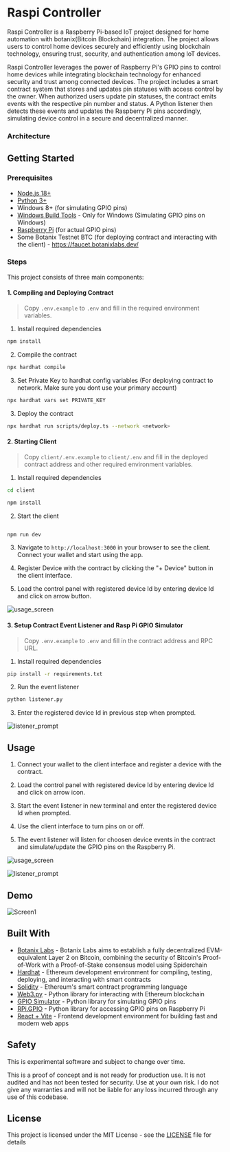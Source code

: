 # Raspi Controller

Raspi Controller is a Raspberry Pi-based IoT project designed for home automation with botanix(Bitcoin Blockchain) integration. The project allows users to control home devices securely and efficiently using blockchain technology, ensuring trust, security, and authentication among IoT devices.

Raspi Controller leverages the power of Raspberry Pi's GPIO pins to control home devices while integrating blockchain technology for enhanced security and trust among connected devices. The project includes a smart contract system that stores and updates pin statuses with access control by the owner. When authorized users update pin statuses, the contract emits events with the respective pin number and status. A Python listener then detects these events and updates the Raspberry Pi pins accordingly, simulating device control in a secure and decentralized manner.

### Architecture

## Getting Started

### Prerequisites

- [Node.js 18+](https://nodejs.org/en/download/)
- [Python 3+](https://www.python.org/downloads/)
- Windows 8+ (for simulating GPIO pins)
- [Windows Build Tools](https://visualstudio.microsoft.com/visual-cpp-build-tools/) - Only for Windows (Simulating GPIO pins on Windows)
- [Raspberry Pi](https://www.raspberrypi.org/products/raspberry-pi-4-model-b/) (for actual GPIO pins)
- Some Botanix Testnet BTC (for deploying contract and interacting with the client) - https://faucet.botanixlabs.dev/

### Steps

This project consists of three main components:

#### 1. Compiling and Deploying Contract

> Copy `.env.example` to `.env` and fill in the required environment variables.

1. Install required dependencies

```bash
npm install
```

2. Compile the contract

```bash
npx hardhat compile
```

3. Set Private Key to hardhat config variables (For deploying contract to network. Make sure you dont use your primary account)

```bash
npx hardhat vars set PRIVATE_KEY
```

3. Deploy the contract

```bash
npx hardhat run scripts/deploy.ts --network <network>
```

#### 2. Starting Client

> Copy `client/.env.example` to `client/.env` and fill in the deployed contract address and other required environment variables.

1. Install required dependencies

```bash
cd client

npm install
```

2. Start the client

```bash

npm run dev
```

3. Navigate to `http://localhost:3000` in your browser to see the client. Connect your wallet and start using the app.

4. Register Device with the contract by clicking the "+ Device" button in the client interface.

5. Load the control panel with registered device Id by entering device Id and click on arrow button.

![usage_screen](https://github.com/Salmandabbakuti/botanix-spiderhack/assets/29351207/0febb21a-af83-449e-9e42-2ae2b1794e5d)

#### 3. Setup Contract Event Listener and Rasp Pi GPIO Simulator

> Copy `.env.example` to `.env` and fill in the contract address and RPC URL.

1. Install required dependencies

```bash
pip install -r requirements.txt
```

2. Run the event listener

```bash
python listener.py
```

3. Enter the registered device Id in previous step when prompted.

![listener_prompt](https://github.com/Salmandabbakuti/botanix-spiderhack/assets/29351207/8f1458df-0212-4d67-a87e-04e05e4c1522)

## Usage

1. Connect your wallet to the client interface and register a device with the contract.

2. Load the control panel with registered device Id by entering device Id and click on arrow icon.

3. Start the event listener in new terminal and enter the registered device Id when prompted.

4. Use the client interface to turn pins on or off.

5. The event listener will listen for choosen device events in the contract and simulate/update the GPIO pins on the Raspberry Pi.

![usage_screen](https://github.com/Salmandabbakuti/botanix-spiderhack/assets/29351207/0febb21a-af83-449e-9e42-2ae2b1794e5d)

![listener_prompt](https://github.com/Salmandabbakuti/botanix-spiderhack/assets/29351207/8f1458df-0212-4d67-a87e-04e05e4c1522)

## Demo

![Screen1](https://github.com/Salmandabbakuti/botanix-spiderhack/assets/29351207/8551311e-6bd7-4011-8dd2-7b5a3eaac4b3)

## Built With

- [Botanix Labs](https://docs.botanixlabs.xyz/botanix-labs/) - Botanix Labs aims to establish a fully decentralized EVM-equivalent Layer 2 on Bitcoin, combining the security of Bitcoin's Proof-of-Work with a Proof-of-Stake consensus model using Spiderchain
- [Hardhat](https://hardhat.org/) - Ethereum development environment for compiling, testing, deploying, and interacting with smart contracts
- [Solidity](https://docs.soliditylang.org/en/v0.8.24/) - Ethereum's smart contract programming language
- [Web3.py](https://web3py.readthedocs.io/en/stable/) - Python library for interacting with Ethereum blockchain
- [GPIO Simulator](https://pypi.org/project/GPIOSimulator/) - Python library for simulating GPIO pins
- [RPi.GPIO](https://pypi.org/project/RPi.GPIO/) - Python library for accessing GPIO pins on Raspberry Pi
- [React + Vite](https://vitejs.dev/) - Frontend development environment for building fast and modern web apps

## Safety

This is experimental software and subject to change over time.

This is a proof of concept and is not ready for production use. It is not audited and has not been tested for security. Use at your own risk. I do not give any warranties and will not be liable for any loss incurred through any use of this codebase.

## License

This project is licensed under the MIT License - see the [LICENSE](LICENSE) file for details
